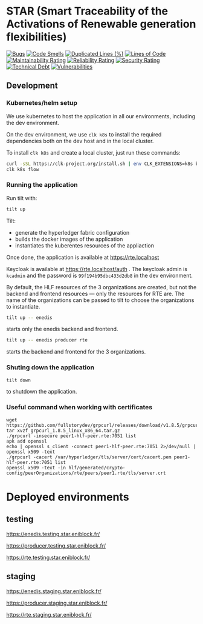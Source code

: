 # STAR (Smart Traceability of the Activations of Renewable generation flexibilities)

[![Bugs](https://sonarcloud.io/api/project_badges/measure?project=xdev-tech_star&metric=bugs)](https://sonarcloud.io/dashboard?id=xdev-tech_star)
[![Code Smells](https://sonarcloud.io/api/project_badges/measure?project=xdev-tech_star&metric=code_smells)](https://sonarcloud.io/dashboard?id=xdev-tech_star)
[![Duplicated Lines (%)](https://sonarcloud.io/api/project_badges/measure?project=xdev-tech_star&metric=duplicated_lines_density)](https://sonarcloud.io/dashboard?id=xdev-tech_star)
[![Lines of Code](https://sonarcloud.io/api/project_badges/measure?project=xdev-tech_star&metric=ncloc)](https://sonarcloud.io/dashboard?id=xdev-tech_star)
[![Maintainability Rating](https://sonarcloud.io/api/project_badges/measure?project=xdev-tech_star&metric=sqale_rating)](https://sonarcloud.io/dashboard?id=xdev-tech_star)
[![Reliability Rating](https://sonarcloud.io/api/project_badges/measure?project=xdev-tech_star&metric=reliability_rating)](https://sonarcloud.io/dashboard?id=xdev-tech_star)
[![Security Rating](https://sonarcloud.io/api/project_badges/measure?project=xdev-tech_star&metric=security_rating)](https://sonarcloud.io/dashboard?id=xdev-tech_star)
[![Technical Debt](https://sonarcloud.io/api/project_badges/measure?project=xdev-tech_star&metric=sqale_index)](https://sonarcloud.io/dashboard?id=xdev-tech_star)
[![Vulnerabilities](https://sonarcloud.io/api/project_badges/measure?project=xdev-tech_star&metric=vulnerabilities)](https://sonarcloud.io/dashboard?id=xdev-tech_star)


## Development

### Kubernetes/helm setup

We use kubernetes to host the application in all our environments, including the dev environment.

On the dev environment, we use `clk k8s` to install the required dependencies both on the dev host and in the local cluster.

To install `clk k8s` and create a local cluster, just run these commands:

```bash
curl -sSL https://clk-project.org/install.sh | env CLK_EXTENSIONS=k8s bash
clk k8s flow
```

### Running the application

Run tilt with:

```bash
tilt up
```

Tilt:

* generate the hyperledger fabric configuration
* builds the docker images of the application
* instantiates the kuberentes resources of the appliaction

Once done, the application is available at https://rte.localhost

Keycloak is available at https://rte.localhost/auth . The keycloak admin is `kcadmin` and the password is `99f194b95dbc433d2db8` in the dev environment.

By default, the HLF resources of the 3 organizations are created, but not the backend and frontend resources — only the resources for RTE are.
The name of the organizations can be passed to tilt to choose the organizations to instantiate.

```bash
tilt up -- enedis
```

starts only the enedis backend and frontend.

```bash
tilt up -- enedis producer rte
```

starts the backend and frontend for the 3 organizations.

### Shuting down the application

```bash
tilt down
```

to shutdown the application.

### Useful command when working with certificates

```
wget https://github.com/fullstorydev/grpcurl/releases/download/v1.8.5/grpcurl_1.8.5_linux_x86_64.tar.gz
tar xvzf grpcurl_1.8.5_linux_x86_64.tar.gz
./grpcurl -insecure peer1-hlf-peer.rte:7051 list
apk add openssl
echo | openssl s_client -connect peer1-hlf-peer.rte:7051 2>/dev/null | openssl x509 -text
./grpcurl -cacert /var/hyperledger/tls/server/cert/cacert.pem peer1-hlf-peer.rte:7051 list
openssl x509 -text -in hlf/generated/crypto-config/peerOrganizations/rte/peers/peer1.rte/tls/server.crt
```

# Deployed environments

## testing

https://enedis.testing.star.eniblock.fr/

https://producer.testing.star.eniblock.fr/

https://rte.testing.star.eniblock.fr/

## staging


https://enedis.staging.star.eniblock.fr/

https://producer.staging.star.eniblock.fr/

https://rte.staging.star.eniblock.fr/
